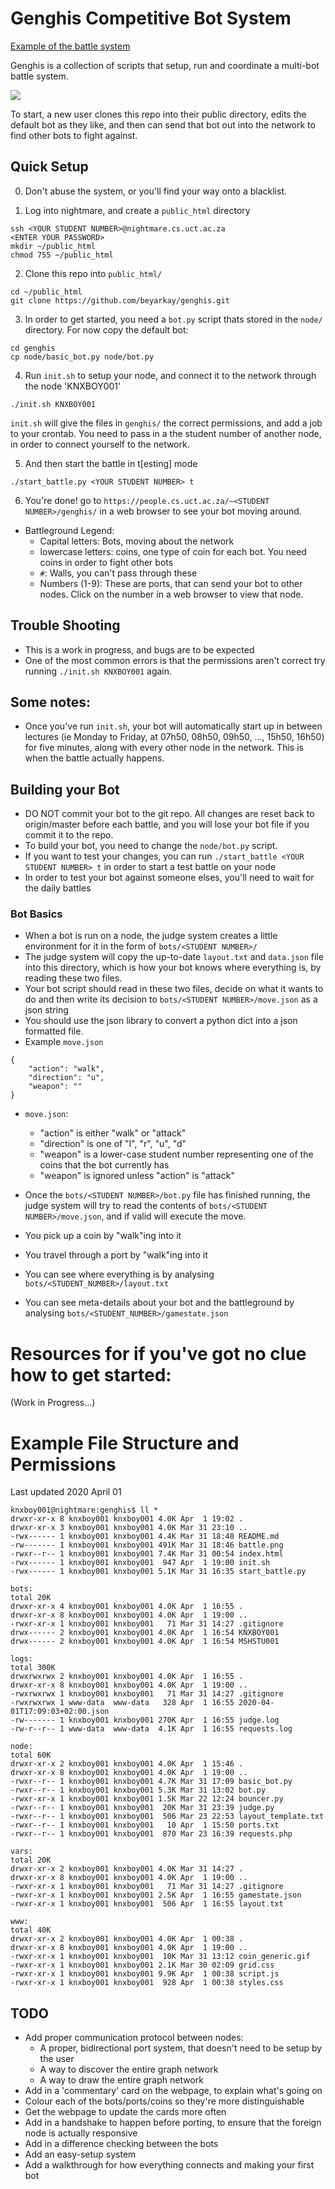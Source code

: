 # Genghis Competitive Bot System
[Example of the battle system](https://people.cs.uct.ac.za/~KNXBOY001/genghis/)

Genghis is a collection of scripts that setup, run and coordinate a multi-bot battle system.

![](battle.png)

To start, a new user clones this repo into their public directory, edits the default bot as 
they like, and then can send that bot out into the network to find other bots to fight against.

## Quick Setup

0. Don't abuse the system, or you'll find your way onto a blacklist.

1. Log into nightmare, and create a `public_html` directory
```
ssh <YOUR STUDENT NUMBER>@nightmare.cs.uct.ac.za
<ENTER YOUR PASSWORD>
mkdir ~/public_html
chmod 755 ~/public_html 
```
2. Clone this repo into `public_html/`
```
cd ~/public_html
git clone https://github.com/beyarkay/genghis.git
```

3. In order to get started, you need a `bot.py` script thats stored in the `node/` directory. For now copy the default bot:
```
cd genghis
cp node/basic_bot.py node/bot.py
```

4. Run `init.sh` to setup your node, and connect it to the network through the node 'KNXBOY001'
```
./init.sh KNXBOY001
```

`init.sh` will give the files in `genghis/` the correct permissions, and add a job to your crontab. You need to pass in a the student number of another node, in order to connect yourself to the network. 

5. And then start the battle in t[esting] mode

```
./start_battle.py <YOUR STUDENT NUMBER> t
```

6. You're done! go to `https://people.cs.uct.ac.za/~<STUDENT NUMBER>/genghis/` in a web browser to see your bot moving around.
* Battleground Legend:
    * Capital letters: Bots, moving about the network
    * lowercase letters: coins, one type of coin for each bot. You need coins in order to fight other bots
    * `#`: Walls, you can't pass through these
    * Numbers (1-9): These are ports, that can send your bot to other nodes. Click on the number in a web browser to view that node.
    
## Trouble Shooting

* This is a work in progress, and bugs are to be expected
* One of the most common errors is that the permissions aren't correct try running `./init.sh KNXBOY001` again.

## Some notes:

* Once you've run `init.sh`, your bot will automatically start up in between lectures (ie Monday to Friday, at 07h50, 08h50, 09h50, ..., 15h50, 16h50) for five minutes, along with every other node in the network. This is when the battle actually happens.


## Building your Bot
* DO NOT commit your bot to the git repo. All changes are reset back to origin/master before each battle, and you will lose your bot file if you commit it to the repo.
* To build your bot, you need to change the `node/bot.py` script.
* If you want to test your changes, you can run `./start_battle <YOUR STUDENT NUMBER> t` in order to start a test battle on your node
* In order to test your bot against someone elses, you'll need to wait for the daily battles

### Bot Basics
* When a bot is run on a node, the judge system creates a little environment for it in the form of `bots/<STUDENT NUMBER>/`
* The judge system will copy the up-to-date `layout.txt` and `data.json` file into this directory, which is how your bot knows where everything is, by reading these two files.
* Your bot script should read in these two files, decide on what it wants to do and then write its decision to `bots/<STUDENT NUMBER>/move.json` as a json string
* You should use the json library to convert a python dict into a json formatted file.
* Example `move.json`

```
{
    "action": "walk", 
    "direction": "u",
    "weapon": ""
}
```
* `move.json`:
    * "action" is either "walk" or "attack"
    * "direction" is one of "l", "r", "u", "d"
    * "weapon" is a lower-case student number representing one of the coins that the bot currently has
    * "weapon" is ignored unless "action" is "attack"

* Once the `bots/<STUDENT NUMBER>/bot.py` file has finished running, the judge system will try to read the contents of `bots/<STUDENT NUMBER>/move.json`, and if valid will execute the move.
* You pick up a coin by "walk"ing into it
* You travel through a port by "walk"ing into it
* You can see where everything is by analysing `bots/<STUDENT_NUMBER>/layout.txt`
* You can see meta-details about your bot and the battleground by analysing `bots/<STUDENT_NUMBER>/gamestate.json`

# Resources for if you've got no clue how to get started:
(Work in Progress...)



# Example File Structure and Permissions
Last updated 2020 April 01

```
knxboy001@nightmare:genghis$ ll *
drwxr-xr-x 8 knxboy001 knxboy001 4.0K Apr  1 19:02 .
drwxr-xr-x 3 knxboy001 knxboy001 4.0K Mar 31 23:10 ..
-rwx------ 1 knxboy001 knxboy001 4.4K Mar 31 18:48 README.md
-rw------- 1 knxboy001 knxboy001 491K Mar 31 18:46 battle.png
-rwxr--r-- 1 knxboy001 knxboy001 7.4K Mar 31 00:54 index.html
-rwx------ 1 knxboy001 knxboy001  947 Apr  1 19:00 init.sh
-rwx------ 1 knxboy001 knxboy001 5.1K Mar 31 16:35 start_battle.py

bots:
total 20K
drwxr-xr-x 4 knxboy001 knxboy001 4.0K Apr  1 16:55 .
drwxr-xr-x 8 knxboy001 knxboy001 4.0K Apr  1 19:00 ..
-rwxr-xr-x 1 knxboy001 knxboy001   71 Mar 31 14:27 .gitignore
drwx------ 2 knxboy001 knxboy001 4.0K Apr  1 16:54 KNXBOY001
drwx------ 2 knxboy001 knxboy001 4.0K Apr  1 16:54 MSHSTU001

logs:
total 300K
drwxrwxrwx 2 knxboy001 knxboy001 4.0K Apr  1 16:55 .
drwxr-xr-x 8 knxboy001 knxboy001 4.0K Apr  1 19:00 ..
-rwxrwxrwx 1 knxboy001 knxboy001   71 Mar 31 14:27 .gitignore
-rwxrwxrwx 1 www-data  www-data   328 Apr  1 16:55 2020-04-01T17:09:03+02:00.json
-rw------- 1 knxboy001 knxboy001 270K Apr  1 16:55 judge.log
-rw-r--r-- 1 www-data  www-data  4.1K Apr  1 16:55 requests.log

node:
total 60K
drwxr-xr-x 2 knxboy001 knxboy001 4.0K Apr  1 15:46 .
drwxr-xr-x 8 knxboy001 knxboy001 4.0K Apr  1 19:00 ..
-rwxr--r-- 1 knxboy001 knxboy001 4.7K Mar 31 17:09 basic_bot.py
-rwxr--r-- 1 knxboy001 knxboy001 5.3K Mar 31 13:02 bot.py
-rwxr-xr-x 1 knxboy001 knxboy001 1.5K Mar 22 12:24 bouncer.py
-rwxr--r-- 1 knxboy001 knxboy001  20K Mar 31 23:39 judge.py
-rwxr--r-- 1 knxboy001 knxboy001  506 Mar 23 22:53 layout_template.txt
-rwxr--r-- 1 knxboy001 knxboy001   10 Apr  1 15:50 ports.txt
-rwxr--r-- 1 knxboy001 knxboy001  870 Mar 23 16:39 requests.php

vars:
total 20K
drwxr-xr-x 2 knxboy001 knxboy001 4.0K Mar 31 14:27 .
drwxr-xr-x 8 knxboy001 knxboy001 4.0K Apr  1 19:00 ..
-rwxr-xr-x 1 knxboy001 knxboy001   71 Mar 31 14:27 .gitignore
-rwxr-xr-x 1 knxboy001 knxboy001 2.5K Apr  1 16:55 gamestate.json
-rwxr-xr-x 1 knxboy001 knxboy001  506 Apr  1 16:55 layout.txt

www:
total 40K
drwxr-xr-x 2 knxboy001 knxboy001 4.0K Apr  1 00:38 .
drwxr-xr-x 8 knxboy001 knxboy001 4.0K Apr  1 19:00 ..
-rwxr-xr-x 1 knxboy001 knxboy001  10K Mar 31 13:12 coin_generic.gif
-rwxr-xr-x 1 knxboy001 knxboy001 2.1K Mar 30 02:09 grid.css
-rwxr-xr-x 1 knxboy001 knxboy001 9.9K Apr  1 00:38 script.js
-rwxr-xr-x 1 knxboy001 knxboy001  928 Apr  1 00:38 styles.css

```

## TODO
* Add proper communication protocol between nodes:
    * A proper, bidirectional port system, that doesn't need to be setup by the user
    * A way to discover the entire graph network
    * A way to draw the entire graph network
* Add in a 'commentary' card on the webpage, to explain what's going on
* Colour each of the bots/ports/coins so they're more distinguishable
* Get the webpage to update the cards more often
* Add in a handshake to happen before porting, to ensure that the foreign node is actually responsive
* Add in a difference checking between the bots
* Add an easy-setup system
* Add a walkthrough for how everything connects and making your first bot
